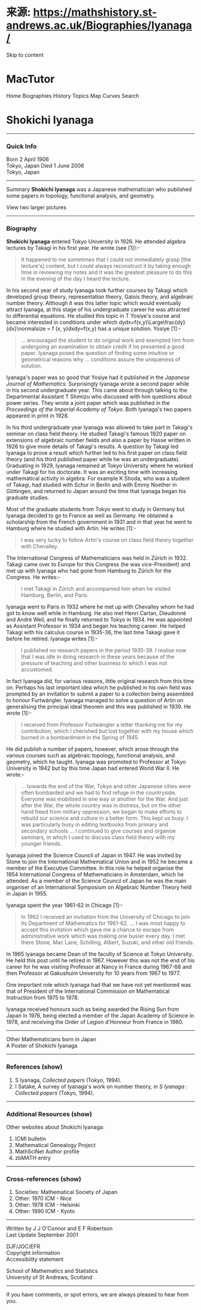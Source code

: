 # 来源: https://mathshistory.st-andrews.ac.uk/Biographies/Iyanaga/

Skip to content

#  MacTutor 

Home Biographies History Topics Map Curves Search

# Shokichi Iyanaga

* * *

### Quick Info

Born
     2 April 1906   
Tokyo, Japan 
Died
     1 June 2006   
Tokyo, Japan 

* * *

Summary
    **Shokichi Iyanaga** was a Japanese mathematician who published some papers in topology, functional analysis, and geometry.

  
View two larger pictures

* * *

### Biography

**Shokichi Iyanaga** entered Tokyo University in 1926. He attended algebra lectures by Takagi in his first year. He wrote (see [1]):- 

> It happened to me sometimes that I could not immediately grasp [the lecture's] content, but I could always reconstruct it by taking enough time in reviewing my notes and it was the greatest pleasure to do this in the evening of the day I heard the lecture.

In his second year of study Iyanaga took further courses by Takagi which developed group theory, representation theory, Galois theory, and algebraic number theory. Although it was this latter topic which would eventually attract Iyanaga, at this stage of his undergraduate career he was attracted to differential equations. He studied this topic in T Yosiye's course and became interested in conditions under which dydx=f(x,y)\Large\frac{dy}{dx}\normalsize = f (x, y)dxdy​=f(x,y) has a unique solution. Yosiye [1]:- 

> ... encouraged the student to do original work and exempted him from undergoing an examination to obtain credit if he presented a good paper. Iyanaga posed the question of finding some intuitive or geometrical reasons why ... conditions assure the uniqueness of solution.

Iyanaga's paper was so good that Yosiye had it published in the _Japanese Journal of Mathematics_. Surprisingly Iyanaga wrote a second paper while in his second undergraduate year. This came about through talking to the Departmental Assistant T Shimizu who discussed with him questions about power series. They wrote a joint paper which was published in the _Proceedings of the Imperial Academy of Tokyo_. Both Iyanaga's two papers appeared in print in 1928.   
  
In his third undergraduate year Iyanaga was allowed to take part in Takagi's seminar on class field theory. He studied Takagi's famous 1920 paper on extensions of algebraic number fields and also a paper by Hasse written in 1926 to give more details of Takagi's results. A question by Takagi led Iyanaga to prove a result which further led to his first paper on class field theory (and his third published paper while he was an undergraduate). Graduating in 1929, Iyanaga remained at Tokyo University where he worked under Takagi for his doctorate. It was an exciting time with increasing mathematical activity in algebra. For example K Shoda, who was a student of Takagi, had studied with Schur in Berlin and with Emmy Noether in Göttingen, and returned to Japan around the time that Iyanaga began his graduate studies.   
  
Most of the graduate students from Tokyo went to study in Germany but Iyanaga decided to go to France as well as Germany. He obtained a scholarship from the French government in 1931 and in that year he went to Hamburg where he studied with Artin. He writes [1]:- 

> I was very lucky to follow Artin's course on class field theory together with Chevalley.

The International Congress of Mathematicians was held in Zürich in 1932. Takagi came over to Europe for this Congress (he was vice-President) and met up with Iyanaga who had gone from Hamburg to Zürich for the Congress. He writes:- 

> I met Takagi in Zürich and accompanied him when he visited Hamburg, Berlin, and Paris.

Iyanaga went to Paris in 1932 where he met up with Chevalley whom he had got to know well while in Hamburg. He also met Henri Cartan, Dieudonné and André Weil, and he finally returned to Tokyo in 1934. He was appointed as Assistant Professor in 1934 and began his teaching career. He helped Takagi with his calculus course in 1935-36, the last time Takagi gave it before he retired. Iyanaga writes [1]:- 

> I published no research papers in the period 1935-39. I realise now that I was idle in doing research in these years because of the pressure of teaching and other business to which I was not accustomed.

In fact Iyanaga did, for various reasons, little original research from this time on. Perhaps his last important idea which he published in his own field was prompted by an invitation to submit a paper to a collection being assembled to honour Furtwängler. Iyanaga managed to solve a question of Artin on generalising the principal ideal theorem and this was published in 1939. He wrote [1]:- 

> I received from Professor Furtwängler a letter thanking me for my contribution, which I cherished but lost together with my house which burned in a bombardment in the Spring of 1945.

He did publish a number of papers, however, which arose through the various courses such as algebraic topology, functional analysis, and geometry, which he taught. Iyanaga was promoted to Professor at Tokyo University in 1942 but by this time Japan had entered World War II. He wrote:- 

> ... towards the end of the War, Tokyo and other Japanese cities were often bombarded and we had to find refuge in the countryside. Everyone was mobilised in one way or another for the War. And just after the War, the whole country was in distress, but on the other hand freed from military oppression, we began to make efforts to rebuild our science and culture in a better form. This kept us busy. I was particularly busy in editing textbooks from primary and secondary schools ... I continued to give courses and organise seminars, in which I used to discuss class field theory with my younger friends.

Iyanaga joined the Science Council of Japan in 1947. He was invited by Stone to join the International Mathematical Union and in 1952 he became a member of the Executive Committee. In this role he helped organise the 1954 International Congress of Mathematicians in Amsterdam, which he attended. As a member of the Science Council of Japan he was the main organiser of an International Symposium on Algebraic Number Theory held in Japan in 1955.   
  
Iyanaga spent the year 1961-62 in Chicago [1]:- 

> In 1962 I received an invitation from the University of Chicago to join its Department of Mathematics for 1961-62. ... I was most happy to accept this invitation which gave me a chance to escape from administrative work which was making one busier every day. I met there Stone, Mac Lane, Schilling, Albert, Suzuki, and other old friends.

In 1965 Iyanaga became Dean of the faculty of Science at Tokyo University. He held this post until he retired in 1967. However this was not the end of his career for he was visiting Professor at Nancy in France during 1967-68 and then Professor at Gakushuim University for 10 years from 1967 to 1977.   
  
One important role which Iyanaga had that we have not yet mentioned was that of President of the International Commission on Mathematical Instruction from 1975 to 1978.   
  
Iyanaga received honours such as being awarded the Rising Sun from Japan in 1976, being elected a member of the Japan Academy of Science in 1978, and receiving the Order of Legion d'Honneur from France in 1980.   


* * *

Other Mathematicians born in Japan   
A Poster of Shokichi Iyanaga

* * *

### References (show)

  1. S Iyanaga, _Collected papers_ (Tokyo, 1994).
  2. I Satake, A survey of Iyanaga's work on number theory, in _S Iyanaga : Collected papers_ (Tokyo, 1994).



* * *

### Additional Resources (show)

Other websites about Shokichi Iyanaga:

  1. ICMI bulletin
  2. Mathematical Genealogy Project
  3. MathSciNet Author profile
  4. zbMATH entry



* * *

###  Cross-references (show)

  1. Societies: Mathematical Society of Japan
  2. Other: 1970 ICM - Nice
  3. Other: 1978 ICM - Helsinki
  4. Other: 1990 ICM - Kyoto



* * *

Written by J J O'Connor and E F Robertson   
Last Update September 2001 

DJF/JOC/EFR  
Copyright information  
Accessibility statement

School of Mathematics and Statistics   
University of St Andrews, Scotland

* * *

If you have comments, or spot errors, we are always pleased to hear from you. 
